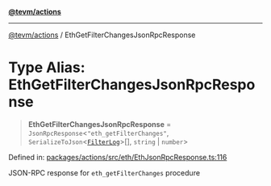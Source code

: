 [**@tevm/actions**](../README.md)

***

[@tevm/actions](../globals.md) / EthGetFilterChangesJsonRpcResponse

# Type Alias: EthGetFilterChangesJsonRpcResponse

> **EthGetFilterChangesJsonRpcResponse** = `JsonRpcResponse`\<`"eth_getFilterChanges"`, `SerializeToJson`\<[`FilterLog`](FilterLog.md)\>[], `string` \| `number`\>

Defined in: [packages/actions/src/eth/EthJsonRpcResponse.ts:116](https://github.com/evmts/tevm-monorepo/blob/main/packages/actions/src/eth/EthJsonRpcResponse.ts#L116)

JSON-RPC response for `eth_getFilterChanges` procedure

